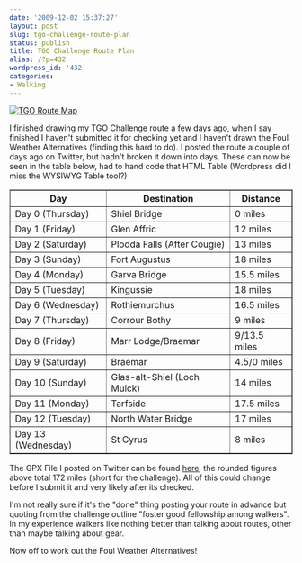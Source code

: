 ```yaml
---
date: '2009-12-02 15:37:27'
layout: post
slug: tgo-challenge-route-plan
status: publish
title: TGO Challenge Route Plan
alias: /?p=432
wordpress_id: '432'
categories:
- Walking
---
```


[![TGO Route Map](http://dl.dropbox.com/u/2657852/website/images/TGO-Route-Map-300x172.jpg)](http://dl.dropbox.com/u/2657852/website/images/TGO-Route-Map.JPG)  

I finished drawing my TGO Challenge route a few days ago, when I say finished I haven't submitted it for checking yet and I haven't drawn the Foul Weather Alternatives (finding this hard to do). I posted the route a couple of days ago on Twitter, but hadn't broken it down into days. These can now be seen in the table below, had to hand code that HTML Table (Wordpress did I miss the WYSIWYG Table tool?)  

<table border="1">
<tbody>
<tr>
<th>Day</th>
<th>Destination</th>
<th>Distance</th>
</tr>
<tr>
<td>Day 0 (Thursday)</td>
<td>Shiel Bridge</td>
<td>0 miles</td>
</tr>
<tr>
<td>Day 1 (Friday)</td>
<td>Glen Affric</td>
<td>12 miles</td>
</tr>
<tr>
<td>Day 2 (Saturday)</td>
<td>Plodda Falls (After Cougie)</td>
<td>13 miles</td>
</tr>
<tr>
<td>Day 3 (Sunday)</td>
<td>Fort Augustus</td>
<td>18 miles</td>
</tr>
<tr>
<td>Day 4 (Monday)</td>
<td>Garva Bridge</td>
<td>15.5 miles</td>
</tr>
<tr>
<td>Day 5 (Tuesday)</td>
<td>Kingussie</td>
<td>18 miles</td>
</tr>
<tr>
<td>Day 6 (Wednesday)</td>
<td>Rothiemurchus</td>
<td>16.5 miles</td>
</tr>
<tr>
<td>Day 7 (Thursday)</td>
<td>Corrour Bothy</td>
<td>9 miles</td>
</tr>
<tr>
<td>Day 8 (Friday)</td>
<td>Marr Lodge/Braemar</td>
<td>9/13.5 miles</td>
</tr>
<tr>
<td>Day 9 (Saturday)</td>
<td>Braemar</td>
<td>4.5/0 miles</td>
</tr>
<tr>
<td>Day 10 (Sunday)</td>
<td>Glas-alt-Shiel (Loch Muick)</td>
<td>14 miles</td>
</tr>
<tr>
<td>Day 11 (Monday)</td>
<td>Tarfside</td>
<td>17.5 miles</td>
</tr>
<tr>
<td>Day 12 (Tuesday)</td>
<td>North Water Bridge</td>
<td>17 miles</td>
</tr>
<tr>
<td>Day 13 (Wednesday)</td>
<td>St Cyrus</td>
<td>8 miles</td>
</tr>
</tbody>
</table>
  

The GPX File I posted on Twitter can be found [here](http://bit.ly/81Dcpt), the rounded figures above total 172 miles (short for the challenge). All of this could change before I submit it and very likely after its checked.  

I'm not really sure if it's the "done" thing posting your route in advance but quoting from the challenge outline "foster good fellowship among walkers". In my experience walkers like nothing better than talking about routes, other than maybe talking about gear.  

Now off to work out the Foul Weather Alternatives!
